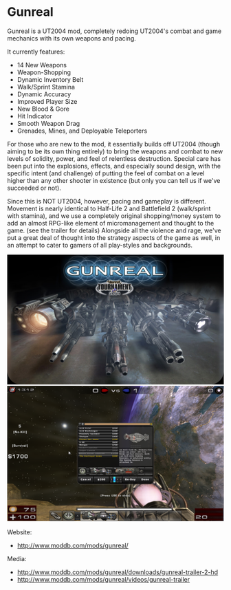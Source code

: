 # Gunreal
Gunreal is a UT2004 mod, completely redoing UT2004's combat and game mechanics with its own weapons and pacing.

It currently features: 
 * 14 New Weapons 
 * Weapon-Shopping 
 * Dynamic Inventory Belt 
 * Walk/Sprint Stamina 
 * Dynamic Accuracy 
 * Improved Player Size 
 * New Blood & Gore 
 * Hit Indicator 
 * Smooth Weapon Drag 
 * Grenades, Mines, and Deployable Teleporters

For those who are new to the mod, it essentially builds off UT2004 (though aiming to be its own thing entirely) to bring the weapons and combat to new levels of solidity, power, and feel of relentless destruction. Special care has been put into the explosions, effects, and especially sound design, with the specific intent (and challenge) of putting the feel of combat on a level higher than any other shooter in existence (but only you can tell us if we've succeeded or not).

Since this is NOT UT2004, however, pacing and gameplay is different. Movement is nearly identical to Half-Life 2 and Battlefield 2 (walk/sprint with stamina), and we use a completely original shopping/money system to add an almost RPG-like element of micromanagement and thought to the game. (see the trailer for details) Alongside all the violence and rage, we've put a great deal of thought into the strategy aspects of the game as well, in an attempt to cater to gamers of all play-styles and backgrounds.

![Shopping Interface](/Docs/GunrealLogo.jpg)
![Shopping Interface](/Docs/GunrealUI.png)

Website:
* http://www.moddb.com/mods/gunreal/

Media:
* http://www.moddb.com/mods/gunreal/downloads/gunreal-trailer-2-hd
* http://www.moddb.com/mods/gunreal/videos/gunreal-trailer

